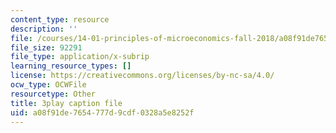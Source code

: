 ```yaml
---
content_type: resource
description: ''
file: /courses/14-01-principles-of-microeconomics-fall-2018/a08f91de7654777d9cdf0328a5e8252f_6XhkCU8Rw_0.srt
file_size: 92291
file_type: application/x-subrip
learning_resource_types: []
license: https://creativecommons.org/licenses/by-nc-sa/4.0/
ocw_type: OCWFile
resourcetype: Other
title: 3play caption file
uid: a08f91de-7654-777d-9cdf-0328a5e8252f
---
```

